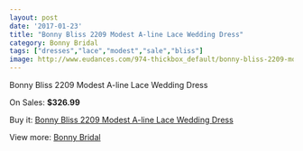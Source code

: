 ```yaml
---
layout: post
date: '2017-01-23'
title: "Bonny Bliss 2209 Modest A-line Lace Wedding Dress"
category: Bonny Bridal
tags: ["dresses","lace","modest","sale","bliss"]
image: http://www.eudances.com/974-thickbox_default/bonny-bliss-2209-modest-a-line-lace-wedding-dress.jpg
---
```

Bonny Bliss 2209 Modest A-line Lace Wedding Dress

On Sales: **$326.99**
<a href="https://www.eudances.com/en/bonny-bridal/346-bonny-bliss-2209-modest-a-line-lace-wedding-dress.html"><amp-img layout="responsive" width="600" height="600" src="//www.eudances.com/974-thickbox_default/bonny-bliss-2209-modest-a-line-lace-wedding-dress.jpg" alt="Bonny Bliss 2209 Modest A-line Lace Wedding Dress 0" /></a>
<a href="https://www.eudances.com/en/bonny-bridal/346-bonny-bliss-2209-modest-a-line-lace-wedding-dress.html"><amp-img layout="responsive" width="600" height="600" src="//www.eudances.com/975-thickbox_default/bonny-bliss-2209-modest-a-line-lace-wedding-dress.jpg" alt="Bonny Bliss 2209 Modest A-line Lace Wedding Dress 1" /></a>

Buy it: [Bonny Bliss 2209 Modest A-line Lace Wedding Dress](https://www.eudances.com/en/bonny-bridal/346-bonny-bliss-2209-modest-a-line-lace-wedding-dress.html "Bonny Bliss 2209 Modest A-line Lace Wedding Dress")

View more: [Bonny Bridal](https://www.eudances.com/en/3-bonny-bridal "Bonny Bridal")